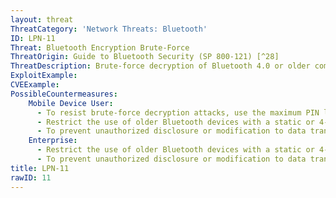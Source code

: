 ```yaml
---
layout: threat
ThreatCategory: 'Network Threats: Bluetooth'
ID: LPN-11
Threat: Bluetooth Encryption Brute-Force
ThreatOrigin: Guide to Bluetooth Security (SP 800-121) [^28]
ThreatDescription: Brute-force decryption of Bluetooth 4.0 or older communication due to weak BR/EDR encryption algorithm.
ExploitExample:
CVEExample:
PossibleCountermeasures:
    Mobile Device User:
      - To resist brute-force decryption attacks, use the maximum PIN length and encryption key sizes available on configurable Bluetooth devices.
      - Restrict the use of older Bluetooth devices with a static or 4-digit PIN to very low-risk use cases.
      - To prevent unauthorized disclosure or modification to data transmitted over a compromised Bluetooth session, use Bluetooth applications that provide strong over-the-top encryption to data prior to transmission over the Bluetooth interface.
    Enterprise:
      - Restrict the use of older Bluetooth devices with a static or 4-digit PIN to very low-risk use cases.
      - To prevent unauthorized disclosure or modification to data transmitted over a compromised Bluetooth session, use Bluetooth applications that provide strong over-the-top encryption to data prior to transmission over the Bluetooth interface.
title: LPN-11
rawID: 11
---
```

